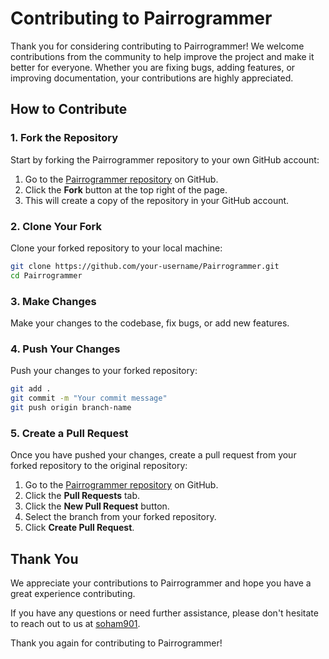 # Contributing to Pairrogrammer

Thank you for considering contributing to Pairrogrammer! We welcome contributions from the community to help improve the project and make it better for everyone. Whether you are fixing bugs, adding features, or improving documentation, your contributions are highly appreciated.

## How to Contribute

### 1. **Fork the Repository**

Start by forking the Pairrogrammer repository to your own GitHub account:

1. Go to the [Pairrogrammer repository](https://github.com/soham901/pairrogrammer) on GitHub.
2. Click the **Fork** button at the top right of the page.
3. This will create a copy of the repository in your GitHub account.

### 2. **Clone Your Fork**

Clone your forked repository to your local machine:

```bash
git clone https://github.com/your-username/Pairrogrammer.git
cd Pairrogrammer
```

### 3. **Make Changes**

Make your changes to the codebase, fix bugs, or add new features.

### 4. **Push Your Changes**

Push your changes to your forked repository:

```bash
git add .
git commit -m "Your commit message"
git push origin branch-name
```

### 5. **Create a Pull Request**

Once you have pushed your changes, create a pull request from your forked repository to the original repository:

1. Go to the [Pairrogrammer repository](https://github.com/soham901/pairrogrammer) on GitHub.
2. Click the **Pull Requests** tab.
3. Click the **New Pull Request** button.
4. Select the branch from your forked repository.
5. Click **Create Pull Request**.

## Thank You

We appreciate your contributions to Pairrogrammer and hope you have a great experience contributing.

If you have any questions or need further assistance, please don't hesitate to reach out to us at [soham901](https://github.com/soham901).

Thank you again for contributing to Pairrogrammer!

